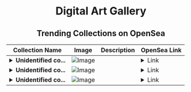 <div align="center">

# Digital Art Gallery

## Trending Collections on OpenSea

| Collection Name                       | Image                                                                                     | Description                       | OpenSea Link                                                                                          |
|---------------------------------------|-------------------------------------------------------------------------------------------|-----------------------------------|--------------------------------------------------------------------------------------------------------|
| **<details><summary>Unidentified co...</summary>Unidentified contract ed47565d-a34a-4cac-8832-751213dc6412</details>** | ![Image](https://i.seadn.io/s/raw/files/37df2cc17567b57cc16920caa4dcdc71.gif?w=500&auto=format?w=200&auto=format) |  | <details><summary>Link</summary>[Unidentified contract ed47565d-a34a-4cac-8832-751213dc6412](https://opensea.io/collection/unidentified-contract-ed47565d-a34a-4cac-8832-7512)</details> |
| **<details><summary>Unidentified co...</summary>Unidentified contract bebcc2f1-b759-431a-b067-7118bf6b13bd</details>** | ![Image](https://i.seadn.io/s/raw/files/37df2cc17567b57cc16920caa4dcdc71.gif?w=500&auto=format?w=200&auto=format) |  | <details><summary>Link</summary>[Unidentified contract bebcc2f1-b759-431a-b067-7118bf6b13bd](https://opensea.io/collection/unidentified-contract-bebcc2f1-b759-431a-b067-7118)</details> |
| **<details><summary>Unidentified co...</summary>Unidentified contract 3a77a5f2-2dd7-4405-8f4b-629c1850044d</details>** | ![Image](https://i.seadn.io/s/raw/files/37df2cc17567b57cc16920caa4dcdc71.gif?w=500&auto=format?w=200&auto=format) |  | <details><summary>Link</summary>[Unidentified contract 3a77a5f2-2dd7-4405-8f4b-629c1850044d](https://opensea.io/collection/unidentified-contract-3a77a5f2-2dd7-4405-8f4b-629c)</details> |

</div>